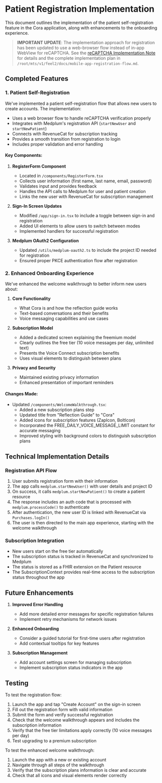 # Patient Registration Implementation

This document outlines the implementation of the patient self-registration feature in the Cora application, along with enhancements to the onboarding experience.

> **IMPORTANT UPDATE**: The implementation approach for registration has been updated to use a web-browser flow instead of in-app WebView for reCAPTCHA. See the [reCAPTCHA Implementation Note](recaptcha-implementation-note.md) for details and the complete implementation plan in `/root/mts/v1/feel2/docs/mobile-app-registration-flow.md`.

## Completed Features

### 1. Patient Self-Registration

We've implemented a patient self-registration flow that allows new users to create accounts. The implementation:

- Uses a web browser flow to handle reCAPTCHA verification properly
- Integrates with Medplum's registration API (`startNewUser` and `startNewPatient`)
- Connects with RevenueCat for subscription tracking
- Provides a smooth transition from registration to login
- Includes proper validation and error handling

#### Key Components:

1. **RegisterForm Component**
   - Located in `/components/RegisterForm.tsx`
   - Collects user information (first name, last name, email, password)
   - Validates input and provides feedback
   - Handles the API calls to Medplum for user and patient creation
   - Links the new user with RevenueCat for subscription management

2. **Sign-In Screen Updates**
   - Modified `/app/sign-in.tsx` to include a toggle between sign-in and registration
   - Added UI elements to allow users to switch between modes
   - Implemented handlers for successful registration

3. **Medplum OAuth2 Configuration**
   - Updated `/utils/medplum-oauth2.ts` to include the project ID needed for registration
   - Ensured proper PKCE authentication flow after registration

### 2. Enhanced Onboarding Experience

We've enhanced the welcome walkthrough to better inform new users about:

1. **Core Functionality**
   - What Cora is and how the reflection guide works
   - Text-based conversations and their benefits
   - Voice messaging capabilities and use cases

2. **Subscription Model**
   - Added a dedicated screen explaining the freemium model
   - Clearly outlines the free tier (10 voice messages per day, unlimited text)
   - Presents the Voice Connect subscription benefits
   - Uses visual elements to distinguish between plans

3. **Privacy and Security**
   - Maintained existing privacy information
   - Enhanced presentation of important reminders

#### Changes Made:

- Updated `/components/WelcomeWalkthrough.tsx`:
  - Added a new subscription plans step
  - Updated title from "Reflection Guide" to "Cora"
  - Added icons for subscription features (ZapIcon, BoltIcon)
  - Incorporated the FREE_DAILY_VOICE_MESSAGE_LIMIT constant for accurate messaging
  - Improved styling with background colors to distinguish subscription plans

## Technical Implementation Details

### Registration API Flow

1. User submits registration form with their information
2. The app calls `medplum.startNewUser()` with user details and project ID
3. On success, it calls `medplum.startNewPatient()` to create a patient resource
4. The response includes an auth code that is processed with `medplum.processCode()` to authenticate
5. After authentication, the new user ID is linked with RevenueCat via `Purchases.logIn()`
6. The user is then directed to the main app experience, starting with the welcome walkthrough

### Subscription Integration

- New users start on the free tier automatically
- The subscription status is tracked in RevenueCat and synchronized to Medplum
- The status is stored as a FHIR extension on the Patient resource
- The SubscriptionContext provides real-time access to the subscription status throughout the app

## Future Enhancements

1. **Improved Error Handling**
   - Add more detailed error messages for specific registration failures
   - Implement retry mechanisms for network issues

2. **Enhanced Onboarding**
   - Consider a guided tutorial for first-time users after registration
   - Add contextual tooltips for key features

3. **Subscription Management**
   - Add account settings screen for managing subscription
   - Implement subscription status indicators in the app

## Testing

To test the registration flow:

1. Launch the app and tap "Create Account" on the sign-in screen
2. Fill out the registration form with valid information
3. Submit the form and verify successful registration
4. Check that the welcome walkthrough appears and includes the subscription information
5. Verify that the free tier limitations apply correctly (10 voice messages per day)
6. Test upgrading to a premium subscription

To test the enhanced welcome walkthrough:

1. Launch the app with a new or existing account
2. Navigate through all steps of the walkthrough
3. Verify that the subscription plans information is clear and accurate
4. Check that all icons and visual elements render correctly